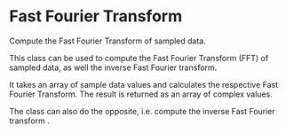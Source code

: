 Fast Fourier Transform
====================

Compute the Fast Fourier Transform of sampled data.

This class can be used to compute the Fast Fourier Transform (FFT) of sampled data, as well the inverse Fast Fourier transform.

It takes an array of sample data values and calculates the respective Fast Fourier Transform. The result is returned as an array of complex values.

The class can also do the opposite, i.e. compute the inverse Fast Fourier transform .
